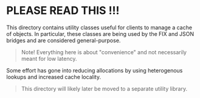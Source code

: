 # PLEASE READ THIS !!!

This directory contains utility classes useful for clients to manage a cache of
objects.
In particular, these classes are being used by the FIX and JSON bridges and are
considered general-purpose.

> Note! Everything here is about "convenience" and not necessarily meant for low latency.

Some effort has gone into reducing allocations by using heterogenous lookups
and increased cache locality.

> This directory will likely later be moved to a separate utility library.
